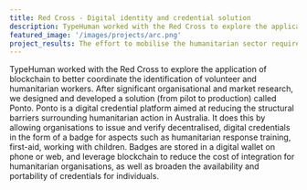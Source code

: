 ```yaml
---
title: Red Cross - Digital identity and credential solution
description: TypeHuman worked with the Red Cross to explore the application of blockchain to better coordinate the identification of volunteer and humanitarian workers. 
featured_image: '/images/projects/arc.png'
project_results: The effort to mobilise the humanitarian sector requires more than just technological solutions. Advancing the adoption of digital identity standards requires coordination across organisations. The Ponto partnership has led to the formation of a humanitarian digital identity alliance called “The Trust Alliance”. Founding members of the Trust Alliance include Australian Red Cross, Oxfam Australia, RedR Australia, EWB-A, Bridge of Hope, Swinburne University, and RMIT University. <br /><br />Ponto has now successfully received external investment and the reusable components of Ponto allows the identity solution developed to be applied to other use cases which require portable, self-sovereign credential solutions.
---
```


TypeHuman worked with the Red Cross to explore the application of blockchain to better coordinate the identification of volunteer and humanitarian workers. After significant organisational and market research, we designed and developed a solution (from pilot to production) called Ponto. Ponto is a digital credential platform aimed at reducing the structural barriers surrounding humanitarian action in Australia. It does this by allowing organisations to issue and verify decentralised, digital credentials in the form of a badge for aspects such as humanitarian response training, first-aid, working with children. Badges are stored in a digital wallet on phone or web, and leverage blockchain to reduce the cost of integration for humanitarian organisations, as well as broaden the availability and portability of credentials for individuals.